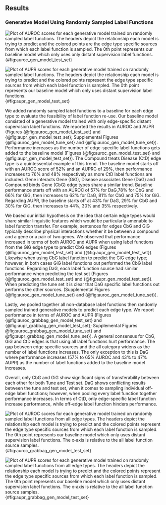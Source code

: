 ## Results

### Generative Model Using Randomly Sampled Label Functions
![
Plot of AUROC scores for each generative model trained on randomly sampled label functions.
The headers depict the relationship each model is trying to predict and the colored points are the edge type specific sources from which each label function is sampled.
The 0th point represents our baseline model which only uses only distant supervision label functions.
](https://raw.githubusercontent.com/danich1/snorkeling/1b198264ea16fbd7ced7646907d955dd095bfc7e/figures/label_sampling_experiment/transfer_test_set_auroc.png){#fig:auroc_gen_model_test_set}

![
Plot of AUPR scores for each generative model trained on randomly sampled label functions.
The headers depict the relationship each model is trying to predict and the colored points represent the edge type specific sources from which each label function is sampled.
The 0th point represents our baseline model which only uses distant supervision label functions.
](https://raw.githubusercontent.com/danich1/snorkeling/1b198264ea16fbd7ced7646907d955dd095bfc7e/figures/label_sampling_experiment/transfer_test_set_aupr.png){#fig:aupr_gen_model_test_set}

We added randomly sampled label functions to a baseline for each edge type to evaluate the feasibility of label function re-use.
Our baseline model consisted of a generative model trained with only edge-specific distant supervision label functions.
We reported the results in AUROC and AUPR (Figures {@fig:auroc_gen_model_test_set} and {@fig:aupr_gen_model_test_set}; Supplemental Figures {@fig:auroc_gen_model_tune_set} and {@fig:auroc_gen_model_tune_set}).  
Performance increases as the number of edge-specific label functions gets added to the baseline model (Figures {@fig:auroc_gen_model_test_set} and {@fig:aupr_gen_model_test_set}). 
The Compound treats Disease (CtD) edge type is a quintessential example of this trend.
The baseline model starts off with an AUROC score of 52% and an AUPRC of 29%, then performance increases to 76% and 48% respectively as more CtD label functions are included. 
Gene interacts Gene (GiG), Disease associates Gene (DaG) and Compound binds Gene (CbG) edge types share a similar trend.
Baseline performance starts off with an AUROC of 57% for DaG,78% for CbG and 66% for GiG, then increases to 62% for DaG, 81% for CbG and 75% for GiG.
Regarding AUPR, the baseline starts off at 43% for DaG, 29% for CbG and 30% for GiG. then increases to 44%, 30% and 35% respectively.

We based our initial hypothesis on the idea that certain edge types would share similar linguistic features which would be particularly amenable to label function transfer.
For example, sentences for edges CbG and GiG typically describe physical interactions whether it be between a compound and a gene or a pair of two genes.
We observed that performance increased in terms of both AUROC and AUPR when using label functions from the GiG edge type to predict CbG edges (Figures {@fig:auroc_gen_model_test_set} and {@fig:aupr_gen_model_test_set}).
Likewise when using CbG label function to predict the GiG edge type; however, in both cases GiG label functions out performed the CbG label functions.
Regarding DaG, each label function source had similar performance when predicting the test set (Figures {@fig:auroc_gen_model_test_set} and {@fig:aupr_gen_model_test_set}).
When predicting the tune set it is clear that DaG specific label functions out performs the other sources. (Supplemental Figures {@fig:auroc_gen_model_tune_set} and {@fig:auroc_gen_model_tune_set}).

Lastly, we pooled together all non-database label functions then randomly sampled trained generative models to predict each edge type.
We report performance in terms of AUROC and AUPR (Figures {@fig:auroc_grabbag_gen_model_test_set} and {@fig:aupr_grabbag_gen_model_test_set}; Supplemental Figures @fig:auroc_grabbag_gen_model_tune_set} and @fig:aupr_grabbag_gen_model_tune_set}).
A general consensus for CbG, GiG and CtD edges is that using all label functions hurt performance.
The gap between edge specific sources and the all category widens as the number of label functions increases.
The only exception to this is DaG where performance increases (57% to 65% AUROC and 43% to 47% AUPR) as the number of label functions added to the baseline model increases.

Overall, only CbG and GiG show significant signs of transferability between each other for both Tune and Test set.
DaG shows conflicting results between the tune and test set, when it comes to sampling individual off-edge label functions; however, when pooling every label function together performance increases. 
In terms of CtD, only edge-specific label function increase performance, while off-edge label function hinders performance.

![
Plot of AUROC scores for each generative model trained on randomly sampled label functions from all edge types.
The headers depict the relationship each model is trying to predict and the colored points represent the edge type specific sources from which each label function is sampled.
The 0th point represents our baseline model which only uses distant supervision label functions.
The x-axis is relative to the all label function source samples.
](https://raw.githubusercontent.com/danich1/snorkeling/f16f37ade89ea82fbc3d2d6f9610c188952172b5/figures/label_sampling_experiment/all_lf_test_set_auroc.png){#fig:auroc_grabbag_gen_model_test_set}

![
Plot of AUPR scores for each generative model trained on randomly sampled label functions from all edge types.
The headers depict the relationship each model is trying to predict and the colored points represent the edge type specific sources from which each label function is sampled.
The 0th point represents our baseline model which only uses distant supervision label functions.
The x-axis is relative to the all label function source samples.
](https://raw.githubusercontent.com/danich1/snorkeling/f16f37ade89ea82fbc3d2d6f9610c188952172b5/figures/label_sampling_experiment/all_lf_test_set_aupr.png){#fig:aupr_grabbag_gen_model_test_set}
